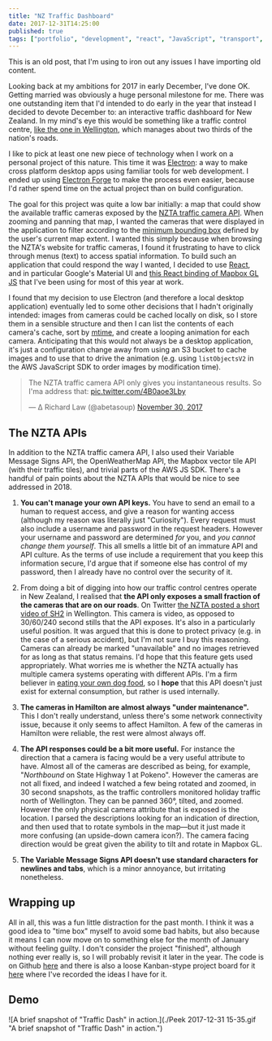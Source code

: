 ```yaml
---
title: "NZ Traffic Dashboard"
date: 2017-12-31T14:25:00
published: true
tags: ["portfolio", "development", "react", "JavaScript", "transport", "New Zealand", "NZTA"]
---
```


This is an old post, that I'm using to iron out any issues I have importing old content.

Looking back at my ambitions for 2017 in early December, I've done OK. Getting married was obviously a huge personal milestone for me. There was one outstanding item that I'd intended to do early in the year that instead I decided to devote December to: an interactive traffic dashboard for New Zealand. In my mind's eye this would be something like a traffic control centre, [like the one in Wellington](https://www.stuff.co.nz/national/99897853/curious-city-the-team-that-keep-new-zealands-traffic-moving), which manages about two thirds of the nation's roads.

I like to pick at least one new piece of technology when I work on a personal project of this nature. This time it was [Electron](https://electronjs.org/): a way to make cross platform desktop apps using familiar tools for web development. I ended up using [Electron Forge](https://electronforge.io/) to make the process even easier, because I'd rather spend time on the actual project than on build configuration.

The goal for this project was quite a low bar initially: a map that could show the available traffic cameras exposed by the [NZTA traffic camera API](https://www.nzta.govt.nz/traffic-and-travel-information/infoconnect-section-page/about-the-apis/traffic-cameras/). When zooming and panning that map, I wanted the cameras that were displayed in the application to filter according to the [minimum bounding box](https://en.wikipedia.org/wiki/Minimum_bounding_box) defined by the user's current map extent. I wanted this simply because when browsing the NZTA's website for traffic cameras, I found it frustrating to have to click through menus (text) to access spatial information. To build such an application that could respond the way I wanted, I decided to use [React](https://reactjs.org/), and in particular Google's Material UI and [this React binding of Mapbox GL JS](https://github.com/alex3165/react-mapbox-gl) that I've been using for most of this year at work.

I found that my decision to use Electron (and therefore a local desktop application) eventually led to some other decisions that I hadn't originally intended: images from cameras could be cached locally on disk, so I store them in a sensible structure and then I can list the contents of each camera's cache, sort by [mtime](https://www.unixtutorial.org/2008/04/atime-ctime-mtime-in-unix-filesystems/), and create a looping animation for each camera. Anticipating that this would not always be a desktop application, it's just a configuration change away from using an S3 bucket to cache images and to use that to drive the animation (e.g. using `listObjectsV2` in the AWS JavaScript SDK to order images by modification time).

<blockquote class="twitter-tweet" data-lang="en"><p lang="en" dir="ltr">The NZTA traffic camera API only gives you instantaneous results. So I&#39;ma address that: <a href="https://t.co/4B0aoe3Lby">pic.twitter.com/4B0aoe3Lby</a></p>&mdash; ∆ Richard Law (@abetasoup) <a href="https://twitter.com/abetasoup/status/936165994837327872?ref_src=twsrc%5Etfw">November 30, 2017</a></blockquote>
<script async src="https://platform.twitter.com/widgets.js" charset="utf-8"></script>


## The NZTA APIs

In addition to the NZTA traffic camera API, I also used their Variable Message Signs API, the OpenWeatherMap API, the Mapbox vector tile API (with their traffic tiles), and trivial parts of the AWS JS SDK. There's a handful of pain points about the NZTA APIs that would be nice to see addressed in 2018.

1. **You can't manage your own API keys.** You have to send an email to a human to request access, and give a reason for wanting access (although my reason was literally just "Curiosity"). Every request must also include a username and password in the request headers. However your username and password are determined *for* you, and *you cannot change them yourself*. This all smells a little bit of an immature API and API culture. As the terms of use include a requirement that you keep this information secure, I'd argue that if someone else has control of my password, then I already have no control over the security of it.

2. From doing a bit of digging into how our traffic control centres operate in New Zealand, I realised that **the API only exposes a small fraction of the cameras that are on our roads**. On Twitter [the NZTA posted a short video of SH2](https://twitter.com/NZTAWgtn/status/943889798405771264) in Wellington. This camera is video, as opposed to 30/60/240 second stills that the API exposes. It's also in a particularly useful position. It was argued that this is done to protect privacy (e.g. in the case of a serious accident), but I'm not sure I buy this reasoning. Cameras can already be marked "unavailable" and no images retrieved for as long as that status remains. I'd hope that this feature gets used appropriately. What worries me is whether the NZTA actually has multiple camera systems operating with different APIs. I'm a firm believer in [eating your own dog food](https://en.wikipedia.org/wiki/Eating_your_own_dog_food), so I **hope** that this API doesn't just exist for external consumption, but rather is used internally.

3. **The cameras in Hamilton are almost always "under maintenance".** This I don't really understand, unless there's some network connectivity issue, because it only seems to affect Hamilton. A few of the cameras in Hamilton were reliable, the rest were almost always off.

4. **The API responses could be a bit more useful.** For instance the direction that a camera is facing would be a very useful attribute to have. Almost all of the cameras are described as being, for example, "*Northbound* on State Highway 1 at Pokeno". However the cameras are not all fixed, and indeed I watched a few being rotated and zoomed, in 30 second snapshots, as the traffic controllers monitored holiday traffic north of Wellington. They can be panned 360°, tilted, and zoomed. However the only physical camera attribute that is exposed is the location. I parsed the descriptions looking for an indication of direction, and then used that to rotate symbols in the map—but it just made it more confusing (an upside-down camera icon?). The camera facing direction would be great given the ability to tilt and rotate in Mapbox GL.

5. **The Variable Message Signs API doesn't use standard characters for newlines and tabs**, which is a minor annoyance, but irritating nonetheless.

## Wrapping up

All in all, this was a fun little distraction for the past month. I think it was a good idea to "time box" myself to avoid some bad habits, but also because it means I can now move on to something else for the month of January without feeling guilty. I don't consider the project "finished", although nothing ever really is, so I will probably revisit it later in the year. The code is on Github [here](https://github.com/alpha-beta-soup/traffic-dash) and there is also a loose Kanban-stype project board for it [here](https://github.com/alpha-beta-soup/traffic-dash/projects/1) where I've recorded the ideas I have for it.

## Demo

![A brief snapshot of "Traffic Dash" in action.](./Peek 2017-12-31 15-35.gif "A brief snapshot of \"Traffic Dash\" in action.")
